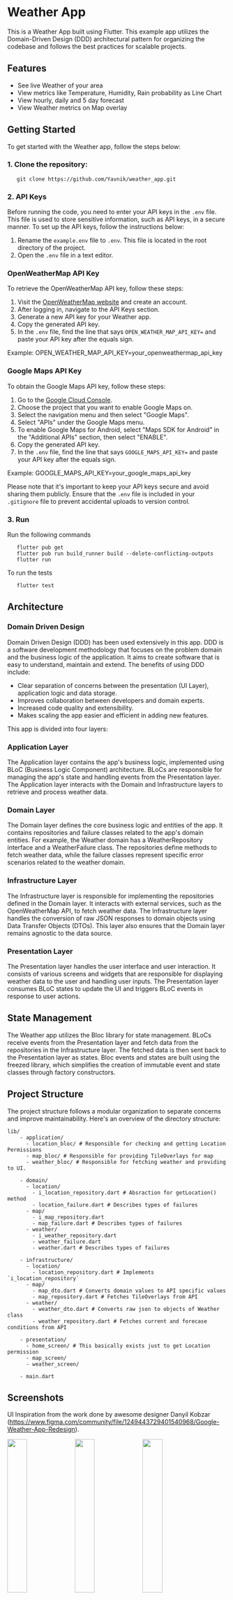 # Weather App

This is a Weather App built using Flutter. This example app utilizes the Domain-Driven Design (DDD) architectural pattern for organizing the codebase and follows the best practices for scalable projects.

## Features

- See live Weather of your area
- View metrics like Temperature, Humidity, Rain probability as Line Chart
- View hourly, daily and 5 day forecast
- View Weather metrics on Map overlay

## Getting Started

To get started with the Weather app, follow the steps below:

### 1. Clone the repository:

```shell
   git clone https://github.com/Yavnik/weather_app.git
```

### 2. API Keys

  Before running the code, you need to enter your API keys in the `.env` file. This file is used to store sensitive information, such as API keys, in a secure manner. To set up the API keys, follow the instructions below:

  1. Rename the `example.env` file to `.env`. This file is located in the root directory of the project.
  2. Open the `.env` file in a text editor.

  ### OpenWeatherMap API Key

To retrieve the OpenWeatherMap API key, follow these steps:

1. Visit the [OpenWeatherMap website](https://openweathermap.org/) and create an account.
2. After logging in, navigate to the API Keys section.
3. Generate a new API key for your Weather app.
4. Copy the generated API key.
5. In the `.env` file, find the line that says `OPEN_WEATHER_MAP_API_KEY=` and paste your API key after the equals sign.

Example: OPEN_WEATHER_MAP_API_KEY=your_openweathermap_api_key

  
### Google Maps API Key

To obtain the Google Maps API key, follow these steps:

1. Go to the [Google Cloud Console](https://console.cloud.google.com/).
2. Choose the project that you want to enable Google Maps on.
3. Select the navigation menu and then select "Google Maps".
4. Select "APIs" under the Google Maps menu.
5. To enable Google Maps for Android, select "Maps SDK for Android" in the "Additional APIs" section, then select "ENABLE".
5. Copy the generated API key.
6. In the `.env` file, find the line that says `GOOGLE_MAPS_API_KEY=` and paste your API key after the equals sign.

Example: GOOGLE_MAPS_API_KEY=your_google_maps_api_key


Please note that it's important to keep your API keys secure and avoid sharing them publicly. Ensure that the `.env` file is included in your `.gitignore` file to prevent accidental uploads to version control.

### 3. Run
  Run the following commands
```shell
   flutter pub get
   flutter pub run build_runner build --delete-conflicting-outputs
   flutter run
```
  To run the tests
```shell
   flutter test
```


## Architecture

### Domain Driven Design

Domain Driven Design (DDD) has been used extensively in this app. DDD is a software development methodology that focuses on the problem domain and the business logic of the application. It aims to create software that is easy to understand, maintain and extend.
The benefits of using DDD include:

- Clear separation of concerns between the presentation (UI Layer), application logic and data storage.
- Improves collaboration between developers and domain experts.
- Increased code quality and extensibility.
- Makes scaling the app easier and efficient in adding new features.

This app is divided into four layers:

### Application Layer

The Application layer contains the app's business logic, implemented using BLoC (Business Logic Component) architecture. BLoCs are responsible for managing the app's state and handling events from the Presentation layer. The Application layer interacts with the Domain and Infrastructure layers to retrieve and process weather data.

### Domain Layer

The Domain layer defines the core business logic and entities of the app. It contains repositories and failure classes related to the app's domain entities. For example, the Weather domain has a WeatherRepository interface and a WeatherFailure class. The repositories define methods to fetch weather data, while the failure classes represent specific error scenarios related to the weather domain.

### Infrastructure Layer

The Infrastructure layer is responsible for implementing the repositories defined in the Domain layer. It interacts with external services, such as the OpenWeatherMap API, to fetch weather data. The Infrastructure layer handles the conversion of raw JSON responses to domain objects using Data Transfer Objects (DTOs). This layer also ensures that the Domain layer remains agnostic to the data source.

### Presentation Layer

The Presentation layer handles the user interface and user interaction. It consists of various screens and widgets that are responsible for displaying weather data to the user and handling user inputs. The Presentation layer consumes BLoC states to update the UI and triggers BLoC events in response to user actions.

## State Management

The Weather app utilizes the Bloc library for state management. BLoCs receive events from the Presentation layer and fetch data from the repositories in the Infrastructure layer. The fetched data is then sent back to the Presentation layer as states. Bloc events and states are built using the freezed library, which simplifies the creation of immutable event and state classes through factory constructors.

## Project Structure

The project structure follows a modular organization to separate concerns and improve maintainability. Here's an overview of the directory structure:

```shell
lib/
    - application/
      - location_bloc/ # Responsible for checking and getting Location Permissions
      - map_bloc/ # Responsible for providing TileOverlays for map
      - weather_bloc/ # Responsible for fetching weather and providing to UI.

    - domain/
      - location/
        - i_location_repository.dart # Absraction for getLocation() method
        - location_failure.dart # Describes types of failures
      - map/
        - i_map_repository.dart
        - map_failure.dart # Describes types of failures
      - weather/
        - i_weather_repository.dart
        - weather_failure.dart
        - weather.dart # Describes types of failures

    - infrastructure/
      - location/
        - location_repository.dart # Implements `i_location_repository`
      - map/
        - map_dto.dart # Converts domain values to API specific values
        - map_repository.dart # Fetches TileOverlays from API
      - weather/
        - weather_dto.dart # Converts raw json to objects of Weather class
        - weather_repository.dart # Fetches current and forecase conditions from API

    - presentation/
      - home_screen/ # This basically exists just to get Location permission
      - map_screen/
      - weather_screen/

    - main.dart
```
## Screenshots

UI Inspiration from the work done by awesome designer Danyil Kobzar (https://www.figma.com/community/file/1249443729401540968/Google-Weather-App-Redesign).

<p float="middle">
  <img src="screenshots/main_screen_1.jpg" width="30%" />
  <img src="screenshots/main_screen_2.jpg" width="30%" /> 
  <img src="screenshots/tomorrow_screen_1.jpg" width="30%" />
</p>
<p float="middle">
  <img src="screenshots/five_days_screen.jpg" width="30%" />
  <img src="screenshots/map_screen.jpg" width="30%" /> 
  <img src="screenshots/location_permission_screen.jpg" width="30%" />
</p>

## Contributing

Contributions are welcome and much appreciated. Please fork the repository and submit a pull request with your changes.

Here are some potential areas of improvement and future enhancements for the Weather app:

- **Internet Connectivity**: Implement a mechanism to check for internet connectivity and provide appropriate feedback to the user when the internet is not available. This can help prevent errors or incomplete data fetching.

- **Testing**: Enhance the test coverage of the app by writing unit tests for critical components such as BLoCs, repositories, and domain entities. This ensures the stability and reliability of the app's functionality.

- **Error Handling**: Improve the error handling mechanism by providing more detailed error messages or user-friendly error notifications/snackbars to users. All necesarry Failure classes have been created already, just need to display them appropriately in UI.

- **UI/UX Enhancements**: Continuously improve the app's user interface and user experience based on user feedback. Some current issues are in Line Chart where labels sometimes overlap with lines.